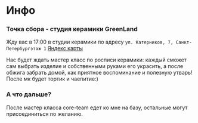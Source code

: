 # Инфо

### Точка сбора - студия керамики GreenLand
Жду вас в 17:00 в студии керамики по адресу ```ул. Катерников, 7, Санкт-Петербургэтаж 1```
[Яндекс карты](https://yandex.ru/maps/-/CHENaL4D)

Нас будет ждать мастер класс по росписи керамики:
каждый сможет сам выбрать изделие и собственными руками его украсить, а после обжига забрать домой, как приятное воспоминание и полезную утварь! После мк будет тортик и чаепитие:)

### А что дальше?

После мастер класса core-team едет ко мне на базу, остальные могут присоединиться по желанию.
